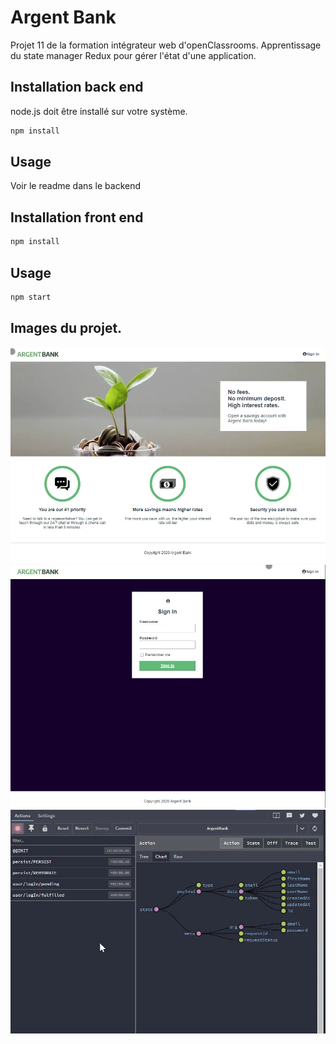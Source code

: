 # Argent Bank

Projet 11 de la formation intégrateur web d'openClassrooms.
Apprentissage du state manager Redux pour gérer l'état d'une application.
## Installation back end

node.js doit être installé sur votre système.

```bash
npm install
```

## Usage

Voir le readme dans le backend

## Installation front end

```bash
npm install
```
## Usage
```bash
npm start
```
## Images du projet.
![Accueil.](./img/argentbank1.webp)
![Login](./img/argentbank2.webp)
![redux](./img/argentbank5.webp)
